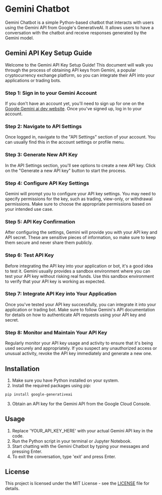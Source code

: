 # Gemini Chatbot

Gemini Chatbot is a simple Python-based chatbot that interacts with users using the Gemini API from Google's GenerativeAI. It allows users to have a conversation with the chatbot and receive responses generated by the Gemini model.

## Gemini API Key Setup Guide

Welcome to the Gemini API Key Setup Guide! This document will walk you through the process of obtaining API keys from Gemini, a popular cryptocurrency exchange platform, so you can integrate their API into your applications or trading bots.

### Step 1: Sign in to your Gemini Account

If you don't have an account yet, you'll need to sign up for one on the [Google Gemini ai dev website](https://ai.google.dev/). Once you've signed up, log in to your account.

### Step 2: Navigate to API Settings

Once logged in, navigate to the "API Settings" section of your account. You can usually find this in the account settings or profile menu.

### Step 3: Generate New API Key

In the API Settings section, you'll see options to create a new API key. Click on the "Generate a new API key" button to start the process.

### Step 4: Configure API Key Settings

Gemini will prompt you to configure your API key settings. You may need to specify permissions for the key, such as trading, view-only, or withdrawal permissions. Make sure to choose the appropriate permissions based on your intended use case.

### Step 5: API Key Confirmation

After configuring the settings, Gemini will provide you with your API key and API secret. These are sensitive pieces of information, so make sure to keep them secure and never share them publicly.

### Step 6: Test API Key

Before integrating the API key into your application or bot, it's a good idea to test it. Gemini usually provides a sandbox environment where you can test your API key without risking real funds. Use this sandbox environment to verify that your API key is working as expected.

### Step 7: Integrate API Key into Your Application

Once you've tested your API key successfully, you can integrate it into your application or trading bot. Make sure to follow Gemini's API documentation for details on how to authenticate API requests using your API key and secret.

### Step 8: Monitor and Maintain Your API Key

Regularly monitor your API key usage and activity to ensure that it's being used securely and appropriately. If you suspect any unauthorized access or unusual activity, revoke the API key immediately and generate a new one.


## Installation

1. Make sure you have Python installed on your system.
2. Install the required packages using pip:

```bash
pip install google-generativeai
```
3. Obtain an API key for the Gemini API from the Google Cloud Console.

## Usage


1. Replace 'YOUR_API_KEY_HERE' with your actual Gemini API key in the code.
2. Run the Python script in your terminal or Jupyter Notebook.
3. Start chatting with the Gemini Chatbot by typing your messages and pressing Enter.
4. To exit the conversation, type 'exit' and press Enter.

## License

This project is licensed under the MIT License - see the [LICENSE](https://github.com/aditya26062003/Gemini-bot/blob/main/LICENSE) file for details.
